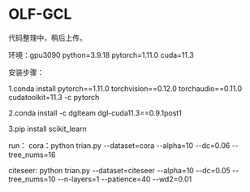 # OLF-GCL
代码整理中，稍后上传。

环境：gpu3090
python=3.9.18
pytorch=1.11.0
cuda=11.3

安装步骤：

1.conda install pytorch==1.11.0 torchvision==0.12.0 torchaudio==0.11.0 cudatoolkit=11.3 -c pytorch

2.conda install -c dglteam dgl-cuda11.3==0.9.1post1

3.pip install scikit_learn

run：
cora：python trian.py --dataset=cora --alpha=10 --dc=0.06 --tree_nums=16

citeseer: python trian.py --dataset=citeseer --alpha=10 --dc=0.05 --tree_nums=10 --n-layers=1  --patience=40 --wd2=0.01
